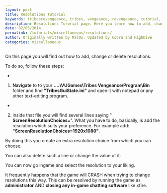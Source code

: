 ```yaml
---
layout: post
title: Resolutions Tutorial
keywords: tribesrevengeance, tribes, vengeance, revengeance, tutorial, guide, add, change, delete, resolution, level, TribesGUIState.ini
description: Resolutions Turorial page. Here you learn how to add, change or delete resolutions.
date: 02/03/2014
permalink: /tutorials/miscellaneous/resolutions/
author: Originally written by MalOx. Updated by Cobra and HighDive
categories: miscellaneous
---
```


On this page you will find out how to add, change or delete resolutions.

  

To do so, follow these steps:

- 

1. **Navigate** to to your **....\VUGames\Tribes Vengeance\Program\Bin** folder and find **"TribesGuiState.ini"** and open it with notepad or any other text-editing program.

- 

2. Inside that file you will find several lines saying " **ScreenResolutionChoices=**". What you have to do, basically, is add the resolution which suits your preference. For example add: **"ScreenResolutionChoices=1920x1080"**.

By doing this you create an extra resolution choice from which you can choose.

You can also delete such a line or change the value of it.

  

You can now go ingame and select the resolution to your liking.

It frequently happens that the game will CRASH when trying to change resolutions this way. This can be resolved by running the game as **administrator** AND **closing any in-game chatting software** like xfire.

  